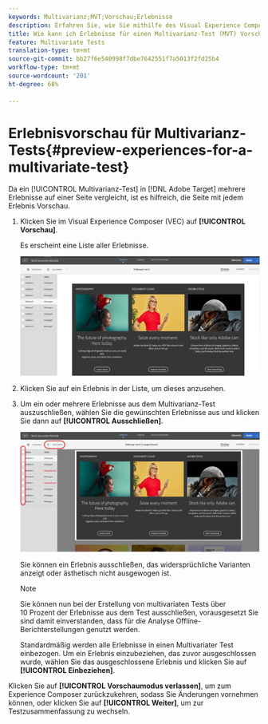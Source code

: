 ```yaml
---
keywords: Multivarianz;MVT;Vorschau;Erlebnisse
description: Erfahren Sie, wie Sie mithilfe des Visual Experience Composer (VEC) die einzelnen Erlebnisse in einer Multivarianz-Test-(MVT-)Aktivität in Adobe Target Vorschau haben.
title: Wie kann ich Erlebnisse für einen Multivarianz-Test (MVT) Vorschau durchführen?
feature: Multivariate Tests
translation-type: tm+mt
source-git-commit: bb27f6e540998f7dbe7642551f7a5013f2fd25b4
workflow-type: tm+mt
source-wordcount: '201'
ht-degree: 68%

---
```



# Erlebnisvorschau für Multivarianz-Tests{#preview-experiences-for-a-multivariate-test}

Da ein [!UICONTROL Multivarianz-Test] in [!DNL Adobe Target] mehrere Erlebnisse auf einer Seite vergleicht, ist es hilfreich, die Seite mit jedem Erlebnis Vorschau.

1. Klicken Sie im Visual Experience Composer (VEC) auf **[!UICONTROL Vorschau]**.

   Es erscheint eine Liste aller Erlebnisse.

   ![](assets/preview.png)

1. Klicken Sie auf ein Erlebnis in der Liste, um dieses anzusehen.

1. Um ein oder mehrere Erlebnisse aus dem Multivarianz-Test auszuschließen, wählen Sie die gewünschten Erlebnisse aus und klicken Sie dann auf **[!UICONTROL Ausschließen]**.

   ![Erlebnisse ausschließen](/help/c-activities/c-multivariate-testing/t-create-multivariate-test/assets/preview-mvt-exclude.png)

   Sie können ein Erlebnis ausschließen, das widersprüchliche Varianten anzeigt oder ästhetisch nicht ausgewogen ist.

   >[!NOTE]
   >
   >Sie können nun bei der Erstellung von multivariaten Tests über 10 Prozent der Erlebnisse aus dem Test ausschließen, vorausgesetzt Sie sind damit einverstanden, dass für die Analyse Offline-Berichterstellungen genutzt werden.

   Standardmäßig werden alle Erlebnisse in einen Multivariater Test einbezogen. Um ein Erlebnis einzubeziehen, das zuvor ausgeschlossen wurde, wählen Sie das ausgeschlossene Erlebnis und klicken Sie auf **[!UICONTROL Einbeziehen]**.

Klicken Sie auf **[!UICONTROL Vorschaumodus verlassen]**, um zum Experience Composer zurückzukehren, sodass Sie Änderungen vornehmen können, oder klicken Sie auf **[!UICONTROL Weiter]**, um zur Testzusammenfassung zu wechseln.


